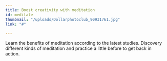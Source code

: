 ```yaml
---
title: Boost creativity with meditation
id: meditate
thumbnail: "/uploads/Dollarphotoclub_90931761.jpg"
link: "#"

---
```

Learn the benefits of meditation according to the latest studies. Discovery different kinds of meditation and practice a little before to get back in action.